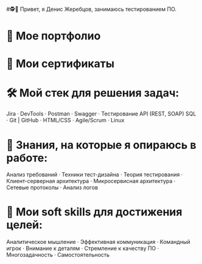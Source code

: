 #🕵️🐞 Привет, я Денис Жеребцов, занимаюсь тестированием ПО.

# 📁 Мое портфолио

# 📜 Мои сертификаты

# 🛠 Мой стек для решения задач:
Jira · DevTools · Postman · Swagger · Тестирование API (REST, SOAP) 
SQL · Git | GitHub · HTML/CSS · Agile/Scrum · Linux

# 🧠 Знания, на которые я опираюсь в работе: 
Анализ требований · Техники тест-дизайна · Теория тестирования · Клиент-серверная
архитектура · Микросервисная архитектура · Сетевые протоколы · Анализ логов

# 🎯 Мои soft skills для достижения целей:
Аналитическое мышление · Эффективная коммуникация · Командный игрок ·
Внимание к деталям · Стремление к качеству ПО · Многозадачность · Самостоятельность


